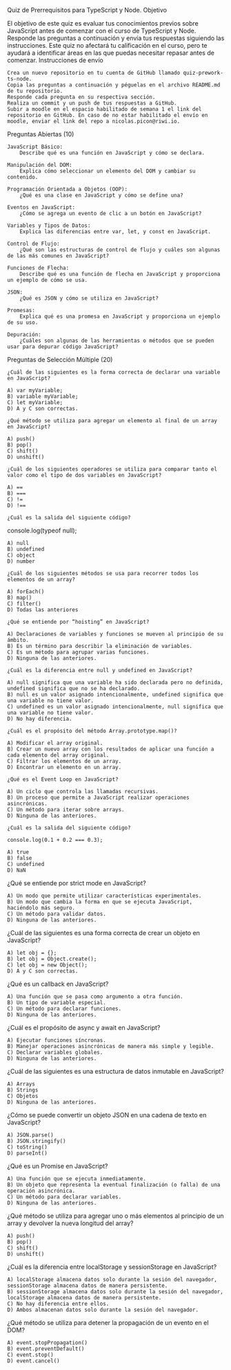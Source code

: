 Quiz de Prerrequisitos para TypeScript y Node.
Objetivo

El objetivo de este quiz es evaluar tus conocimientos previos sobre JavaScript antes de comenzar con el curso de TypeScript y Node. Responde las preguntas a continuación y envía tus respuestas siguiendo las instrucciones. Este quiz no afectará tu calificación en el curso, pero te ayudará a identificar áreas en las que puedas necesitar repasar antes de comenzar.
Instrucciones de envío

    Crea un nuevo repositorio en tu cuenta de GitHub llamado quiz-prework-ts-node.
    Copia las preguntas a continuación y péguelas en el archivo README.md de tu repositorio.
    Responde cada pregunta en su respectiva sección.
    Realiza un commit y un push de tus respuestas a GitHub.
    Subir a moodle en el espacio habilitado de semana 1 el link del repositorio en GitHub. En caso de no estar habilitado el envío en moodle, enviar el link del repo a nicolas.picon@riwi.io.

Preguntas Abiertas (10)

    JavaScript Básico:
        Describe qué es una función en JavaScript y cómo se declara.

    Manipulación del DOM:
        Explica cómo seleccionar un elemento del DOM y cambiar su contenido.

    Programación Orientada a Objetos (OOP):
        ¿Qué es una clase en JavaScript y cómo se define una?

    Eventos en JavaScript:
        ¿Cómo se agrega un evento de clic a un botón en JavaScript?

    Variables y Tipos de Datos:
        Explica las diferencias entre var, let, y const en JavaScript.

    Control de Flujo:
        ¿Qué son las estructuras de control de flujo y cuáles son algunas de las más comunes en JavaScript?

    Funciones de Flecha:
        Describe qué es una función de flecha en JavaScript y proporciona un ejemplo de cómo se usa.

    JSON:
        ¿Qué es JSON y cómo se utiliza en JavaScript?

    Promesas:
        Explica qué es una promesa en JavaScript y proporciona un ejemplo de su uso.

    Depuración:
        ¿Cuáles son algunas de las herramientas o métodos que se pueden usar para depurar código JavaScript?

Preguntas de Selección Múltiple (20)

    ¿Cuál de las siguientes es la forma correcta de declarar una variable en JavaScript?

    A) var myVariable;
    B) variable myVariable;
    C) let myVariable;
    D) A y C son correctas.

    ¿Qué método se utiliza para agregar un elemento al final de un array en JavaScript?

    A) push()
    B) pop()
    C) shift()
    D) unshift()

    ¿Cuál de los siguientes operadores se utiliza para comparar tanto el valor como el tipo de dos variables en JavaScript?

    A) ==
    B) ===
    C) !=
    D) !==

    ¿Cuál es la salida del siguiente código?

console.log(typeof null);

    A) null
    B) undefined
    C) object
    D) number

    ¿Cuál de los siguientes métodos se usa para recorrer todos los elementos de un array?

    A) forEach()
    B) map()
    C) filter()
    D) Todas las anteriores

    ¿Qué se entiende por “hoisting” en JavaScript?

    A) Declaraciones de variables y funciones se mueven al principio de su ámbito.
    B) Es un término para describir la eliminación de variables.
    C) Es un método para agrupar varias funciones.
    D) Ninguna de las anteriores.

    ¿Cuál es la diferencia entre null y undefined en JavaScript?

    A) null significa que una variable ha sido declarada pero no definida, undefined significa que no se ha declarado.
    B) null es un valor asignado intencionalmente, undefined significa que una variable no tiene valor.
    C) undefined es un valor asignado intencionalmente, null significa que una variable no tiene valor.
    D) No hay diferencia.

    ¿Cuál es el propósito del método Array.prototype.map()?

    A) Modificar el array original.
    B) Crear un nuevo array con los resultados de aplicar una función a cada elemento del array original.
    C) Filtrar los elementos de un array.
    D) Encontrar un elemento en un array.

    ¿Qué es el Event Loop en JavaScript?

    A) Un ciclo que controla las llamadas recursivas.
    B) Un proceso que permite a JavaScript realizar operaciones asincrónicas.
    C) Un método para iterar sobre arrays.
    D) Ninguna de las anteriores.

    ¿Cuál es la salida del siguiente código?

    console.log(0.1 + 0.2 === 0.3);

    A) true
    B) false
    C) undefined
    D) NaN

¿Qué se entiende por strict mode en JavaScript?

    A) Un modo que permite utilizar características experimentales.
    B) Un modo que cambia la forma en que se ejecuta JavaScript, haciéndolo más seguro.
    C) Un método para validar datos.
    D) Ninguna de las anteriores.

¿Cuál de las siguientes es una forma correcta de crear un objeto en JavaScript?

    A) let obj = {};
    B) let obj = Object.create();
    C) let obj = new Object();
    D) A y C son correctas.

¿Qué es un callback en JavaScript?

    A) Una función que se pasa como argumento a otra función.
    B) Un tipo de variable especial.
    C) Un método para declarar funciones.
    D) Ninguna de las anteriores.

¿Cuál es el propósito de async y await en JavaScript?

    A) Ejecutar funciones síncronas.
    B) Manejar operaciones asincrónicas de manera más simple y legible.
    C) Declarar variables globales.
    D) Ninguna de las anteriores.

¿Cuál de las siguientes es una estructura de datos inmutable en JavaScript?

    A) Arrays
    B) Strings
    C) Objetos
    D) Ninguna de las anteriores.

¿Cómo se puede convertir un objeto JSON en una cadena de texto en JavaScript?

    A) JSON.parse()
    B) JSON.stringify()
    C) toString()
    D) parseInt()

¿Qué es un Promise en JavaScript?

    A) Una función que se ejecuta inmediatamente.
    B) Un objeto que representa la eventual finalización (o falla) de una operación asincrónica.
    C) Un método para declarar variables.
    D) Ninguna de las anteriores.

¿Qué método se utiliza para agregar uno o más elementos al principio de un array y devolver la nueva longitud del array?

    A) push()
    B) pop()
    C) shift()
    D) unshift()

¿Cuál es la diferencia entre localStorage y sessionStorage en JavaScript?

    A) localStorage almacena datos solo durante la sesión del navegador, sessionStorage almacena datos de manera persistente.
    B) sessionStorage almacena datos solo durante la sesión del navegador, localStorage almacena datos de manera persistente.
    C) No hay diferencia entre ellos.
    D) Ambos almacenan datos solo durante la sesión del navegador.

¿Qué método se utiliza para detener la propagación de un evento en el DOM?

    A) event.stopPropagation()
    B) event.preventDefault()
    C) event.stop()
    D) event.cancel()


